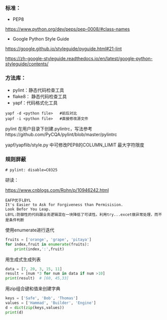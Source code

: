 ### 标准：

- PEP8

https://www.python.org/dev/peps/pep-0008/#class-names 

- Google Python Style Guide

https://google.github.io/styleguide/pyguide.html#21-lint 

https://zh-google-styleguide.readthedocs.io/en/latest/google-python-styleguide/contents/ 

### 方法库：

- pylint：静态代码检查工具
- flake8： 静态代码检查工具
- yapf：代码格式化工具

```
yapf -d <python file>	#前后对比
yapf -i <python file>	#直接修改源文件
```

pylint   在用户目录下创建.pylintrc，写法参考https://github.com/PyCQA/pylint/blob/master/pylintrc 

yapf/yapflib/style.py 中可修改PEP8的COLUMN_LIMIT 最大字符限度

### 规则屏蔽

```
# pylint: disable=C0325
```



研读：

 https://www.cnblogs.com/Rohn/p/10946242.html 

```
EAFP优于LBYL
It's Easier to Ask for Forgiveness than Permisision.
Look Befor You Leap.
LBYL:防御性的代码跟业务逻辑混在一块降低了可读性。利用try...excet做异常处理，而不是条件判断
```

使用enumerate进行迭代

```python
fruits = ['orange', 'grape', 'pitaya']
for index,fruit in enumerate(fruits):
	print(index,':',fruit)
```

用生成式生成列表

```python
data = [7, 20, 3, 15, 11]
result = [num *3 for num in data if num >10]
print(result)  # [60, 45,33]
```

用zip组合键和值来创建字典

```python
keys = ['Safe', 'Bob', 'Thomas']
values = ['Hammad', 'Builder', 'Engine']
d = dict(zip(keys,values))
print(d)
```

